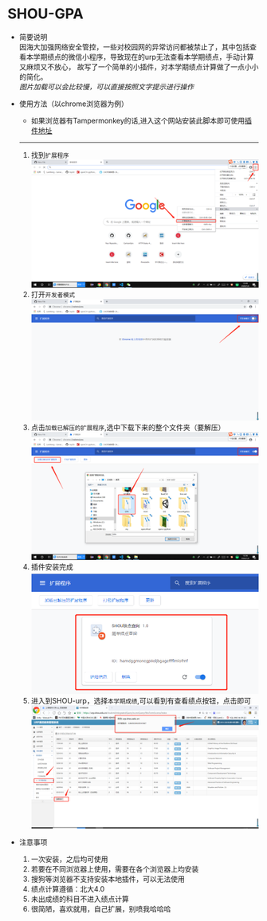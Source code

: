 # SHOU-GPA
* 简要说明  
因海大加强网络安全管控，一些对校园网的异常访问都被禁止了，其中包括查看本学期绩点的微信小程序，导致现在的urp无法查看本学期绩点，手动计算又麻烦又不放心，
故写了一个简单的小插件，对本学期绩点计算做了一点小小的简化。  
*图片加载可以会比较慢，可以直接按照文字提示进行操作*
* 使用方法（以chrome浏览器为例）
    * 如果浏览器有Tampermonkey的话,进入这个网站安装此脚本即可使用[插件地址](https://greasyfork.org/zh-CN/scripts/394729-%E4%B8%8A%E6%B5%B7%E6%B5%B7%E6%B4%8B%E5%A4%A7%E5%AD%A6%E7%BB%A9%E7%82%B9%E6%9F%A5%E8%AF%A2)
  ---
  1. 找到`扩展程序`
  ![img](/GPA-pic/1.png)
  2. 打开`开发者模式`
  ![img](/GPA-pic/2.png)
  3. 点击`加载已解压的扩展程序`,选中下载下来的整个文件夹（要解压）
  ![img](/GPA-pic/3.png)
  4. 插件安装完成
  ![img](/GPA-pic/4.png)
  5. 进入到SHOU-urp，选择`本学期成绩`,可以看到有查看绩点按钮，点击即可
  ![img](/GPA-pic/5.png)
  
* 注意事项
  1. 一次安装，之后均可使用
  2. 若要在不同浏览器上使用，需要在各个浏览器上均安装
  3. 搜狗等浏览器不支持安装本地插件，可以无法使用
  4. 绩点计算遵循：北大4.0
  5. 未出成绩的科目不进入绩点计算
  6. 很简陋，喜欢就用，自己扩展，别喷我哈哈哈
  
